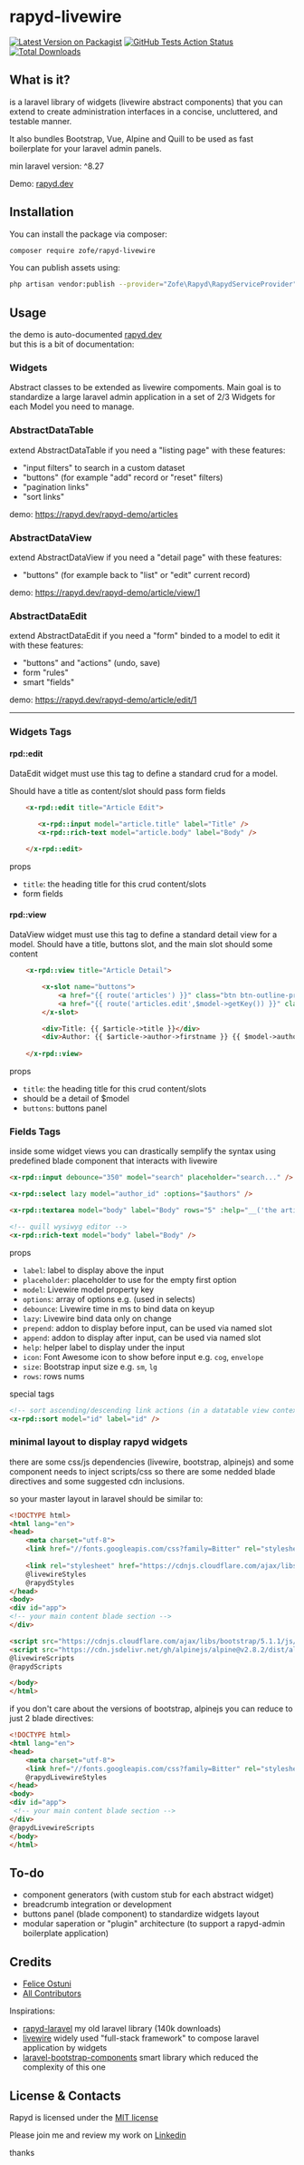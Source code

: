 # rapyd-livewire

[![Latest Version on Packagist](https://img.shields.io/packagist/v/zofe/rapyd-livewire.svg?style=flat-square)](https://packagist.org/packages/zofe/rapyd-livewire)
[![GitHub Tests Action Status](https://img.shields.io/github/workflow/status/zofe/rapyd-livewire/Tests?label=Tests)](https://github.com/zofe/rapyd-livewire/actions?query=workflow%3ATests+branch%3Amaster)
[![Total Downloads](https://img.shields.io/packagist/dt/zofe/rapyd-livewire.svg?style=flat-square)](https://packagist.org/packages/zofe/rapyd-livewire)


## What is it?

is a laravel library of widgets (livewire abstract components) that you can extend to create administration interfaces in a concise, uncluttered, and testable manner.

It also bundles Bootstrap, Vue, Alpine and Quill to be used as fast boilerplate for your laravel admin panels.

min laravel version: ^8.27


Demo: [rapyd.dev](https://rapyd.dev/rapyd-demo)  


## Installation

You can install the package via composer:

```bash
composer require zofe/rapyd-livewire
```



You can publish assets using:
```bash
php artisan vendor:publish --provider="Zofe\Rapyd\RapydServiceProvider" --tag="public"
```


## Usage

the demo is auto-documented [rapyd.dev](https://rapyd.dev/rapyd-demo)  
but this is a bit of documentation:

### Widgets

Abstract classes to be extended as livewire compoments.
Main goal is to standardize a large laravel admin application in a set of 2/3 Widgets for each Model you need to manage.

### AbstractDataTable
extend AbstractDataTable if you need a "listing page" with these features:
- "input filters" to search in a custom dataset 
- "buttons" (for example "add" record or "reset" filters)
- "pagination links"
- "sort links"   

demo: https://rapyd.dev/rapyd-demo/articles


### AbstractDataView
extend AbstractDataView if you need a "detail page" with these features:  

- "buttons" (for example back to "list" or "edit" current record)

demo: https://rapyd.dev/rapyd-demo/article/view/1


### AbstractDataEdit
extend AbstractDataEdit if you need a "form" binded to a model to edit it with these features:  

- "buttons" and "actions" (undo, save)
- form "rules"
- smart "fields"

demo: https://rapyd.dev/rapyd-demo/article/edit/1

---
### Widgets Tags


#### rpd::edit

DataEdit widget must use this tag to define a standard crud for a model.

Should have a title as content/slot should pass form fields
 

```html
    <x-rpd::edit title="Article Edit">

       <x-rpd::input model="article.title" label="Title" />
       <x-rpd::rich-text model="article.body" label="Body" />

    </x-rpd::edit>
```

props
- `title`: the heading title for this crud
content/slots
- form fields


#### rpd::view

DataView widget must use this tag to define a standard detail view for a model.
Should have a title, buttons slot, and the main slot should some content

```html
    <x-rpd::view title="Article Detail">

        <x-slot name="buttons">
            <a href="{{ route('articles') }}" class="btn btn-outline-primary">list</a>
            <a href="{{ route('articles.edit',$model->getKey()) }}" class="btn btn-outline-primary">edit</a>
        </x-slot>

        <div>Title: {{ $article->title }}</div>
        <div>Author: {{ $article->author->firstname }} {{ $model->author->lastname }}</div>
          
    </x-rpd::view>
```

props
- `title`: the heading title for this crud
content/slots
- should be a detail of $model 
- `buttons`: buttons panel



### Fields Tags

inside some widget views you can drastically semplify the syntax using 
predefined blade component that interacts with livewire

```html
<x-rpd::input debounce="350" model="search" placeholder="search..." />
```

```html
<x-rpd::select lazy model="author_id" :options="$authors" />
```

```html
<x-rpd::textarea model="body" label="Body" rows="5" :help="__('the article summary')"/>
```

```html
<!-- quill wysiwyg editor -->
<x-rpd::rich-text model="body" label="Body" />
```


props

- `label`: label to display above the input
- `placeholder`: placeholder to use for the empty first option
- `model`: Livewire model property key
- `options`: array of options e.g. (used in selects)
- `debounce`: Livewire time in ms to bind data on keyup
- `lazy`: Livewire bind data only on change
- `prepend`: addon to display before input, can be used via named slot
- `append`: addon to display after input, can be used via named slot
- `help`: helper label to display under the input
- `icon`: Font Awesome icon to show before input e.g. `cog`, `envelope`
- `size`: Bootstrap input size e.g. `sm`, `lg`
- `rows`: rows nums


special tags

```html
<!-- sort ascending/descending link actions (in a datatable view context)-->
<x-rpd::sort model="id" label="id" />
```


### minimal layout to display rapyd widgets
there are some css/js dependencies (livewire, bootstrap, alpinejs)
and some component needs to inject scripts/css so there are some nedded blade directives
and some suggested cdn inclusions.

so your master layout in laravel should be similar to:

```html
<!DOCTYPE html>
<html lang="en">
<head>
    <meta charset="utf-8">
    <link href="//fonts.googleapis.com/css?family=Bitter" rel="stylesheet" type="text/css" />
    
    <link rel="stylesheet" href="https://cdnjs.cloudflare.com/ajax/libs/bootstrap/5.1.1/css/bootstrap.min.css" crossorigin="anonymous" referrerpolicy="no-referrer" />
    @livewireStyles
    @rapydStyles
</head>
<body>
<div id="app">
<!-- your main content blade section -->
</div>

<script src="https://cdnjs.cloudflare.com/ajax/libs/bootstrap/5.1.1/js/bootstrap.min.js" crossorigin="anonymous" referrerpolicy="no-referrer"></script>
<script src="https://cdn.jsdelivr.net/gh/alpinejs/alpine@v2.8.2/dist/alpine.min.js" defer></script>
@livewireScripts
@rapydScripts

</body>
</html>
```
if you don't care about the versions of bootstrap, alpinejs you can reduce to just 2 blade directives: 

```html
<!DOCTYPE html>
<html lang="en">
<head>
    <meta charset="utf-8">
    <link href="//fonts.googleapis.com/css?family=Bitter" rel="stylesheet" type="text/css" />
    @rapydLivewireStyles
</head>
<body>
<div id="app">
 <!-- your main content blade section -->
</div>
@rapydLivewireScripts
</body>
</html>
```





## To-do

- component generators (with custom stub for each abstract widget)
- breadcrumb integration or development
- buttons panel (blade component) to standardize widgets layout
- modular saperation or "plugin" architecture (to support a rapyd-admin boilerplate application)

## Credits

- [Felice Ostuni](https://github.com/zofe)
- [All Contributors](../../contributors)


Inspirations:

- [rapyd-laravel](https://github.com/zofe/rapyd-laravel) my old laravel library (140k downloads)
- [livewire](https://laravel-livewire.com/)  widely used "full-stack framework" to compose laravel application by widgets
- [laravel-bootstrap-components](https://github.com/bastinald/laravel-bootstrap-components) smart library which reduced the complexity of this one



## License & Contacts

Rapyd is licensed under the [MIT license](http://opensource.org/licenses/MIT)

Please join me and review my work on [Linkedin](https://www.linkedin.com/in/feliceostuni/)

thanks




